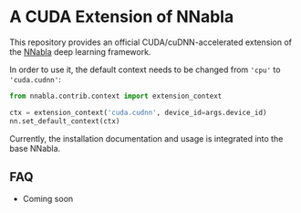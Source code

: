# A CUDA Extension of NNabla

This repository provides an official CUDA/cuDNN-accelerated extension of the
[NNabla](https://github.com/sony/nnabla/) deep learning framework.

In order to use it, the default context needs to be changed from `'cpu'` to
`'cuda.cudnn'`:
```python
from nnabla.contrib.context import extension_context

ctx = extension_context('cuda.cudnn', device_id=args.device_id)
nn.set_default_context(ctx)
```

Currently, the installation documentation and usage is integrated into the base
NNabla.

## FAQ

* Coming soon

